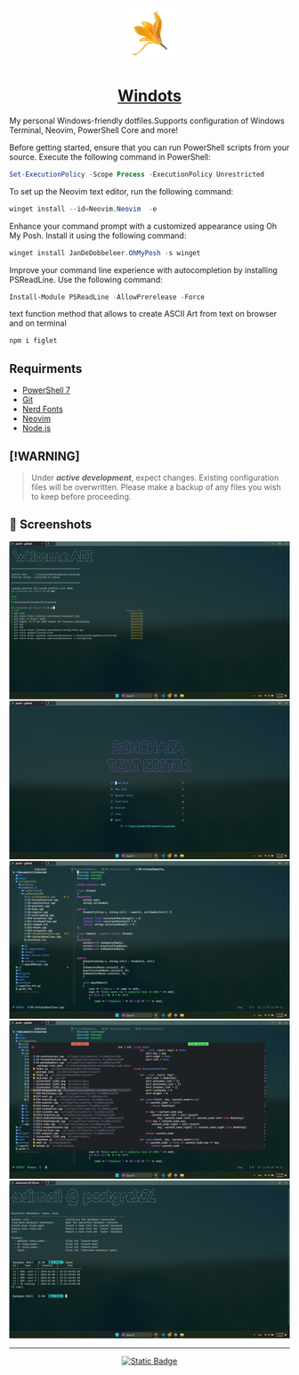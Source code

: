 <p align="center">
  <a href="https://adimail.github.io/">
    <picture>
      <img src="assets\favicon.ico" height="100">
    </picture>
    <h1 align="center">Windots</h1>
  </a>
</p>

My personal Windows-friendly dotfiles.Supports configuration of Windows Terminal, Neovim, PowerShell Core and more!

Before getting started, ensure that you can run PowerShell scripts from your source. Execute the following command in PowerShell:

```powershell
Set-ExecutionPolicy -Scope Process -ExecutionPolicy Unrestricted
```

To set up the Neovim text editor, run the following command:

```powershell
winget install --id=Neovim.Neovim  -e
```

Enhance your command prompt with a customized appearance using Oh My Posh. Install it using the following command:

```powershell
winget install JanDeDobbeleer.OhMyPosh -s winget
```

Improve your command line experience with autocompletion by installing PSReadLine. Use the following command:

```powershell
Install-Module PSReadLine -AllowPrerelease -Force
```

text function method that allows to create ASCII Art from text on browser and on terminal

```powershell
npm i figlet
```

## Requirments

- [PowerShell 7](https://learn.microsoft.com/en-us/powershell/scripting/install/installing-powershell-on-windows?view=powershell-7.3#install-powershell-using-winget-recommended)
- [Git](https://www.git-scm.com/downloads)
- [Nerd Fonts](https://www.nerdfonts.com/)
- [Neovim](https://neovim.io/)
- [Node.js](https://nodejs.org/en/download)

## [!WARNING]

> Under _**active development**_, expect changes. Existing configuration files will be overwritten. Please make a backup of any files you wish to keep before proceeding.

## 📸 Screenshots

![image](assets/ss1.png)
![image](assets/ss2.png)
![image](assets/ss3.png)
![image](assets/ss4.png)
![image](assets/ss5.png)

<hr>

<p align="center">
  <a href="https://adimail.github.io">
    <img alt="Static Badge" src="https://img.shields.io/badge/Blog_Post-Go?style=for-the-badge&label=%F0%9F%92%ADRead&color=%237aa2f7">
  </a>
</p>
